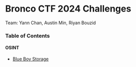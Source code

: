 # Bronco CTF 2024 Challenges

Team: Yann Chan, Austin Min, Riyan Bouzid

### Table of Contents
#### OSINT
* [Blue Boy Storage](blue_boy_storage)

